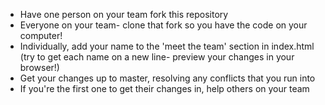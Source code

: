  - Have one person on your team fork this repository
 - Everyone on your team- clone that fork so you have the code on your computer!
 - Individually, add your name to the 'meet the team' section in index.html (try to get each name on a new line- preview your changes in your browser!)
 - Get your changes up to master, resolving any conflicts that you run into
 - If you're the first one to get their changes in, help others on your team

